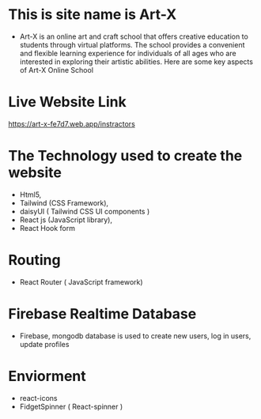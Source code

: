 # This is site name is Art-X

- Art-X is an online art and craft school that offers creative education to students through virtual platforms. The school provides a convenient and flexible learning experience for individuals of all ages who are interested in exploring their artistic abilities. Here are some key aspects of Art-X Online School

# Live Website Link

<a>https://art-x-fe7d7.web.app/instractors</a>

# The Technology used to create the website

- Html5,
- Tailwind (CSS Framework),
- daisyUI ( Tailwind CSS UI components )
- React js (JavaScript library),
- React Hook form

# Routing

- React Router ( JavaScript framework)

# Firebase Realtime Database

- Firebase, mongodb database is used to create new users, log in users, update profiles

# Enviorment

- react-icons
- FidgetSpinner ( React-spinner )

